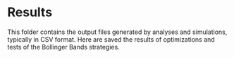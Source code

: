 # Results

This folder contains the output files generated by analyses and simulations, typically in CSV format. Here are saved the results of optimizations and tests of the Bollinger Bands strategies.